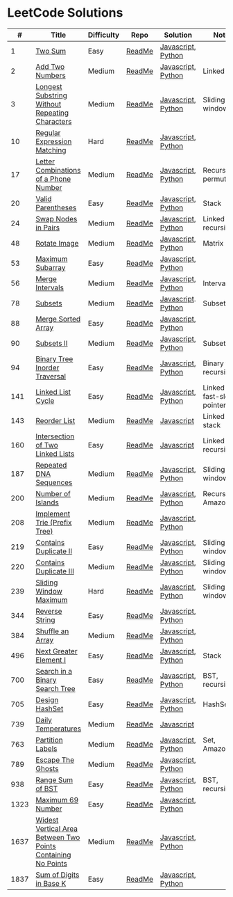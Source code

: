 <!-- # | [Title](Leetcode_url) | Difficulty | [ReadMe](repo_url) | [Javascript](JS_url), [Python](Py_url) | Notes -->

# LeetCode Solutions
\# | Title | Difficulty | Repo | Solution | Notes
-- | ----- | ---------- | ---- | -------- | -----
1 | [Two Sum](https://leetcode.com/problems/two-sum/) | Easy | [ReadMe](https://github.com/kevin-the-engi/leetcode-solutions/tree/master/solutions/two-sum) | [Javascript](https://github.com/kevin-the-engi/leetcode-solutions/blob/master/solutions/two-sum/two-sum.js), [Python](https://github.com/kevin-the-engi/leetcode-solutions/blob/master/solutions/two-sum/two-sum.py) | 
2 | [Add Two Numbers](https://leetcode.com/problems/add-two-numbers/) | Medium | [ReadMe](https://github.com/kevin-the-engi/leetcode-solutions/tree/master/solutions/add-two-numbers) | [Javascript](https://github.com/kevin-the-engi/leetcode-solutions/blob/master/solutions/add-two-numbers/add-two-numbers.js), [Python](https://github.com/kevin-the-engi/leetcode-solutions/blob/master/solutions/add-two-numbers/add-two-numbers.py) | Linked list
3 | [Longest Substring Without Repeating Characters](https://leetcode.com/problems/longest-substring-without-repeating-characters/) | Medium | [ReadMe](https://github.com/kevin-the-engi/leetcode-solutions/tree/master/solutions/longest-substring-without-repeating-characters) | [Javascript](https://github.com/kevin-the-engi/leetcode-solutions/blob/master/solutions/longest-substring-without-repeating-characters/longest-substring-without-repeating-characters.js), [Python](https://github.com/kevin-the-engi/leetcode-solutions/blob/master/solutions/longest-substring-without-repeating-characters/longest-substring-without-repeating-characters.py) | Sliding window
10 | [Regular Expression Matching](https://leetcode.com/problems/regular-expression-matching/) | Hard | [ReadMe](https://github.com/kevin-the-engi/leetcode-solutions/tree/master/solutions/regular-expression-matching) | [Javascript](https://github.com/kevin-the-engi/leetcode-solutions/blob/master/solutions/regular-expression-matching/regular-expression-matching.js), [Python](https://github.com/kevin-the-engi/leetcode-solutions/blob/master/solutions/regular-expression-matching/regular-expression-matching.py) |
17 | [Letter Combinations of a Phone Number](https://leetcode.com/problems/letter-combinations-of-a-phone-number/) | Medium | [ReadMe](https://github.com/kevin-the-engi/leetcode-solutions/blob/master/solutions/letter-combinations-of-a-phone-number/README.md) | [Javascript](https://github.com/kevin-the-engi/leetcode-solutions/blob/master/solutions/letter-combinations-of-a-phone-number/letter-combinations-of-a-phone-number.js), [Python](https://github.com/kevin-the-engi/leetcode-solutions/blob/master/solutions/letter-combinations-of-a-phone-number/letter-combinations-of-a-phone-number.py) | Recursion, permutation
20 | [Valid Parentheses](https://leetcode.com/problems/valid-parentheses/) | Easy | [ReadMe](https://github.com/kevin-the-engi/leetcode-solutions/tree/master/solutions/valid-parentheses) | [Javascript](https://github.com/kevin-the-engi/leetcode-solutions/blob/master/solutions/valid-parentheses/valid-parentheses.js), [Python](https://github.com/kevin-the-engi/leetcode-solutions/blob/master/solutions/valid-parentheses/valid-parentheses.py) | Stack
24 | [Swap Nodes in Pairs](https://leetcode.com/problems/swap-nodes-in-pairs/) | Medium | [ReadMe](https://github.com/kevin-the-engi/leetcode-solutions/tree/master/solutions/swap-nodes-in-pairs) | [Javascript](https://github.com/kevin-the-engi/leetcode-solutions/blob/master/solutions/swap-nodes-in-pairs/swap-nodes-in-pairs.js), [Python](https://github.com/kevin-the-engi/leetcode-solutions/blob/master/solutions/swap-nodes-in-pairs/swap-nodes-in-pairs.py) | Linked list, recursion
48 | [Rotate Image](https://leetcode.com/problems/rotate-image/) | Medium | [ReadMe](https://github.com/kevin-the-engi/leetcode-solutions/tree/master/solutions/rotate-image) | [Javascript](https://github.com/kevin-the-engi/leetcode-solutions/blob/master/solutions/rotate-image/rotate-image.js), [Python](https://github.com/kevin-the-engi/leetcode-solutions/blob/master/solutions/rotate-image/rotate-image.py) | Matrix
53 | [Maximum Subarray](https://leetcode.com/problems/maximum-subarray/) | Easy | [ReadMe](https://github.com/kevin-the-engi/leetcode-solutions/tree/master/solutions/maximum-subarray) | [Javascript](https://github.com/kevin-the-engi/leetcode-solutions/blob/master/solutions/maximum-subarray/maximum-subarray.js), [Python](https://github.com/kevin-the-engi/leetcode-solutions/blob/master/solutions/maximum-subarray/maximum-subarray.py) | 
56 | [Merge Intervals](https://leetcode.com/problems/merge-intervals/) | Medium | [ReadMe](https://github.com/kevin-the-engi/leetcode-solutions/tree/master/solutions/merge-intervals) | [Javascript](https://github.com/kevin-the-engi/leetcode-solutions/blob/master/solutions/merge-intervals/merge-intervals.js), [Python](https://github.com/kevin-the-engi/leetcode-solutions/blob/master/solutions/merge-intervals/merge-intervals.py) | Intervals
78 | [Subsets](https://leetcode.com/problems/subsets/) | Medium | [ReadMe](https://github.com/kevin-the-engi/leetcode-solutions/tree/master/solutions/subsets) | [Javascript](https://github.com/kevin-the-engi/leetcode-solutions/blob/master/solutions/subsets/subsets.js). [Python](https://github.com/kevin-the-engi/leetcode-solutions/blob/master/solutions/subsets/subsets.py) | Subset
88 | [Merge Sorted Array](https://leetcode.com/problems/merge-sorted-array/) | Easy | [ReadMe](https://github.com/kevin-the-engi/leetcode-solutions/tree/master/solutions/merge-sorted-array) | [Javascript](https://github.com/kevin-the-engi/leetcode-solutions/blob/master/solutions/merge-sorted-array/merge-sorted-array.js), [Python](https://github.com/kevin-the-engi/leetcode-solutions/blob/master/solutions/merge-sorted-array/merge-sorted-array.py)
90 | [Subsets II](https://leetcode.com/problems/subsets-ii/) | Medium | [ReadMe](https://github.com/kevin-the-engi/leetcode-solutions/tree/master/solutions/subsets-ii) | [Javascript](https://github.com/kevin-the-engi/leetcode-solutions/blob/master/solutions/subsets-ii/subsets-ii.js), [Python](https://github.com/kevin-the-engi/leetcode-solutions/blob/master/solutions/subsets-ii/subsets-ii.py) | Subset 
94 | [Binary Tree Inorder Traversal](https://leetcode.com/problems/binary-tree-inorder-traversal/) | Easy | [ReadMe](https://github.com/kevin-the-engi/leetcode-solutions/tree/master/solutions/binary-tree-inorder-traversal) | [Javascript](https://github.com/kevin-the-engi/leetcode-solutions/blob/master/solutions/binary-tree-inorder-traversal/binary-tree-inorder-traversal.js), [Python](https://github.com/kevin-the-engi/leetcode-solutions/blob/master/solutions/binary-tree-inorder-traversal/binary-tree-inorder-traversal.py) | Binary tree, recursion
141 | [Linked List Cycle](https://leetcode.com/problems/linked-list-cycle/) | Easy | [ReadMe](https://github.com/kevin-the-engi/leetcode-solutions/tree/master/solutions/linked-list-cycle) | [Javascript](https://github.com/kevin-the-engi/leetcode-solutions/blob/master/solutions/linked-list-cycle/linked-list-cycle.js), [Python](https://github.com/kevin-the-engi/leetcode-solutions/blob/master/solutions/linked-list-cycle/linked-list-cycle.py) | Linked list, fast-slow pointer
143 | [Reorder List](https://leetcode.com/problems/reorder-list/) | Medium | [ReadMe](https://github.com/kevin-the-engi/leetcode-solutions/tree/master/solutions/reorder-list) | [Javascript](https://github.com/kevin-the-engi/leetcode-solutions/blob/master/solutions/reorder-list/reorder-list.js) | Linked List, stack
160 | [Intersection of Two Linked Lists](https://leetcode.com/problems/intersection-of-two-linked-lists/) | Easy | [ReadMe](https://github.com/kevin-the-engi/leetcode-solutions/tree/master/solutions/intersection-of-two-linked-lists) | [Javascript](https://github.com/kevin-the-engi/leetcode-solutions/blob/master/solutions/intersection-of-two-linked-lists/intersection-of-two-linked-lists.js) <!--,[Python](Py_url) -->| Linked list, recursion
187 | [Repeated DNA Sequences](https://leetcode.com/problems/repeated-dna-sequences/) | Medium | [ReadMe](https://github.com/kevin-the-engi/leetcode-solutions/tree/master/solutions/repeated-dna-sequences) | [Javascript](https://github.com/kevin-the-engi/leetcode-solutions/blob/master/solutions/repeated-dna-sequences/repeated-dna-sequences.js), [Python](https://github.com/kevin-the-engi/leetcode-solutions/blob/master/solutions/repeated-dna-sequences/repeated-dna-sequences.py) | Sliding window
200 | [Number of Islands](https://leetcode.com/problems/number-of-islands/) | Medium | [ReadMe](https://github.com/kevin-the-engi/leetcode-solutions/tree/master/solutions/number-of-islands) | [Javascript](https://github.com/kevin-the-engi/leetcode-solutions/blob/master/solutions/number-of-islands/number-of-islands.js), [Python](https://github.com/kevin-the-engi/leetcode-solutions/blob/master/solutions/number-of-islands/number-of-islands.py) | Recursion, Amazon
208 | [Implement Trie (Prefix Tree)](https://leetcode.com/problems/implement-trie-prefix-tree/) | Medium | [ReadMe](https://github.com/kevin-the-engi/leetcode-solutions/tree/master/solutions/implement-trie-prefix-tree) | [Javascript](https://github.com/kevin-the-engi/leetcode-solutions/blob/master/solutions/implement-trie-prefix-tree/implement-trie-prefix-tree.js), [Python](https://github.com/kevin-the-engi/leetcode-solutions/blob/master/solutions/implement-trie-prefix-tree/implement-trie-prefix-tree.py) | 
219 | [Contains Duplicate II](https://leetcode.com/problems/contains-duplicate-ii/) | Easy | [ReadMe](https://github.com/kevin-the-engi/leetcode-solutions/tree/master/solutions/contains-duplicate-ii) | [Javascript](https://github.com/kevin-the-engi/leetcode-solutions/blob/master/solutions/contains-duplicate-ii/contains-duplicate-ii.js), [Python](https://github.com/kevin-the-engi/leetcode-solutions/blob/master/solutions/contains-duplicate-ii/contains-duplicate-ii.py) | Sliding window
220 | [Contains Duplicate III](https://leetcode.com/problems/contains-duplicate-iii/) | Medium | [ReadMe](https://github.com/kevin-the-engi/leetcode-solutions/tree/master/solutions/contains-duplicate-iii) | [Javascript](https://github.com/kevin-the-engi/leetcode-solutions/blob/master/solutions/contains-duplicate-iii/contains-duplicate-iii.js), [Python](https://github.com/kevin-the-engi/leetcode-solutions/blob/master/solutions/contains-duplicate-iii/contains-duplicate-iii.py) | Sliding window
239 | [Sliding Window Maximum](https://leetcode.com/problems/sliding-window-maximum/) | Hard | [ReadMe](https://github.com/kevin-the-engi/leetcode-solutions/tree/master/solutions/sliding-window-maximum) | [Javascript](https://github.com/kevin-the-engi/leetcode-solutions/blob/master/solutions/sliding-window-maximum/sliding-window-maximum.js), [Python](https://github.com/kevin-the-engi/leetcode-solutions/blob/master/solutions/sliding-window-maximum/sliding-window-maximum.py) | Sliding window
344 | [Reverse String](https://leetcode.com/problems/reverse-string/) | Easy | [ReadMe](https://github.com/kevin-the-engi/leetcode-solutions/tree/master/solutions/reverse-string) | [Javascript](https://github.com/kevin-the-engi/leetcode-solutions/blob/master/solutions/reverse-string/reverse-string.js), [Python](https://github.com/kevin-the-engi/leetcode-solutions/blob/master/solutions/reverse-string/reverse-string.py) | 
384 | [Shuffle an Array](https://leetcode.com/problems/shuffle-an-array/) | Medium | [ReadMe](https://github.com/kevin-the-engi/leetcode-solutions/tree/master/solutions/shuffle-an-array) | [Javascript](https://github.com/kevin-the-engi/leetcode-solutions/blob/master/solutions/shuffle-an-array/shuffle-an-array.js), [Python](https://github.com/kevin-the-engi/leetcode-solutions/blob/master/solutions/shuffle-an-array/shuffle-an-array.py) |
496 | [Next Greater Element I](https://leetcode.com/problems/next-greater-element-i/) | Easy | [ReadMe](https://github.com/kevin-the-engi/leetcode-solutions/tree/master/solutions/next-greater-element-i) | [Javascript](https://github.com/kevin-the-engi/leetcode-solutions/blob/master/solutions/next-greater-element-i/next-greater-element-i.js), [Python](https://github.com/kevin-the-engi/leetcode-solutions/blob/master/solutions/next-greater-element-i/next-greater-element-i.py) | Stack
700 | [Search in a Binary Search Tree](https://leetcode.com/problems/search-in-a-binary-search-tree/) | Easy | [ReadMe](https://github.com/kevin-the-engi/leetcode-solutions/tree/master/solutions/search-in-a-binary-search-tree) | [Javascript](https://github.com/kevin-the-engi/leetcode-solutions/blob/master/solutions/search-in-a-binary-search-tree/search-in-a-binary-search-tree.js), [Python](https://github.com/kevin-the-engi/leetcode-solutions/blob/master/solutions/search-in-a-binary-search-tree/search-in-a-binary-search-tree.py) | BST, recursion
705 | [Design HashSet](https://leetcode.com/problems/design-hashset/) | Easy | [ReadMe](https://github.com/kevin-the-engi/leetcode-solutions/tree/master/solutions/design-hashset) | [Javascript](https://github.com/kevin-the-engi/leetcode-solutions/blob/master/solutions/design-hashset/design-hashset.js), [Python](https://github.com/kevin-the-engi/leetcode-solutions/blob/master/solutions/design-hashset/design-hashset.py) | HashSet/Set
739 | [Daily Temperatures](https://leetcode.com/problems/daily-temperatures/) | Medium | [ReadMe](https://github.com/kevin-the-engi/leetcode-solutions/tree/master/solutions/daily-temperatures) | [Javascript](https://github.com/kevin-the-engi/leetcode-solutions/blob/master/solutions/daily-temperatures/daily-temperatures.js) | 
763 | [Partition Labels](https://leetcode.com/problems/partition-labels/) | Medium | [ReadMe](https://github.com/kevin-the-engi/leetcode-solutions/tree/master/solutions/partition-labels) | [Javascript](https://github.com/kevin-the-engi/leetcode-solutions/blob/master/solutions/partition-labels/partition-labels.js), [Python](https://github.com/kevin-the-engi/leetcode-solutions/blob/master/solutions/partition-labels/partition-labels.py) | Set, Amazon
789 | [Escape The Ghosts](https://leetcode.com/problems/escape-the-ghosts/) | Medium | [ReadMe](https://github.com/kevin-the-engi/leetcode-solutions/tree/master/solutions/escape-the-ghosts) | [Javascript](https://github.com/kevin-the-engi/leetcode-solutions/blob/master/solutions/escape-the-ghosts/escape-the-ghosts.js), [Python](https://github.com/kevin-the-engi/leetcode-solutions/blob/master/solutions/escape-the-ghosts/escape-the-ghosts.py) |
938 | [Range Sum of BST](https://leetcode.com/problems/range-sum-of-bst/) | Easy | [ReadMe](https://github.com/kevin-the-engi/leetcode-solutions/tree/master/solutions/range-sum-of-bst) | [Javascript](https://github.com/kevin-the-engi/leetcode-solutions/blob/master/solutions/range-sum-of-bst/range-sum-of-bst.js), [Python](https://github.com/kevin-the-engi/leetcode-solutions/blob/master/solutions/range-sum-of-bst/range-sum-of-bst.py) | BST, recursion
1323| [Maximum 69 Number](https://leetcode.com/problems/maximum-69-number/) | Easy | [ReadMe](https://github.com/kevin-the-engi/leetcode-solutions/tree/master/solutions/maximum-69-number) | [Javascript](https://github.com/kevin-the-engi/leetcode-solutions/blob/master/solutions/maximum-69-number/maximum-69-number.js), [Python](https://github.com/kevin-the-engi/leetcode-solutions/blob/master/solutions/maximum-69-number/maximum-69-number.py) |
1637 | [Widest Vertical Area Between Two Points Containing No Points](https://leetcode.com/problems/widest-vertical-area-between-two-points-containing-no-points/) | Medium | [ReadMe](https://github.com/kevin-the-engi/leetcode-solutions/tree/master/solutions/widest-vertical-area-between-two-points-containing-no-points) | [Javascript](https://github.com/kevin-the-engi/leetcode-solutions/blob/master/solutions/widest-vertical-area-between-two-points-containing-no-points/widest-vertical-area-between-two-points-containing-no-points.js), [Python](https://github.com/kevin-the-engi/leetcode-solutions/blob/master/solutions/widest-vertical-area-between-two-points-containing-no-points/widest-vertical-area-between-two-points-containing-no-points.py) |
1837 | [Sum of Digits in Base K](https://leetcode.com/problems/sum-of-digits-in-base-k/) | Easy | [ReadMe](https://github.com/kevin-the-engi/leetcode-solutions/tree/master/solutions/sum-of-digits-in-base-k) | [Javascript](https://github.com/kevin-the-engi/leetcode-solutions/blob/master/solutions/sum-of-digits-in-base-k/sum-of-digits-in-base-k.js), [Python](https://github.com/kevin-the-engi/leetcode-solutions/blob/master/solutions/sum-of-digits-in-base-k/sum-of-digits-in-base-k.py)
